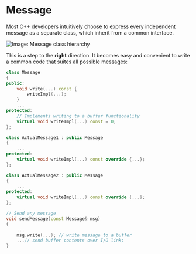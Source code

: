 # Message

Most C++ developers intuitively choose to express every independent message as 
a separate class, which inherit from a common interface. 

![Image: Message class hierarchy](../image/message.png)

This is a step to the **right** direction.
It becomes easy and convenient to write a common code that suites all
possible messages:

```cpp
class Message 
{
public:
    void write(...) const {
        writeImpl(...);
    }
    ...
protected:
    // Implements writing to a buffer functionality
    virtual void writeImpl(...) const = 0;
};

class ActualMessage1 : public Message 
{
    ...
protected:
    virtual void writeImpl(...) const override {...};
};

class ActualMessage2 : public Message 
{
    ...
protected:
    virtual void writeImpl(...) const override {...};
};

// Send any message
void sendMessage(const Message& msg)
{
    ...
    msg.write(...); // write message to a buffer
    ...// send buffer contents over I/O link;
}
```


